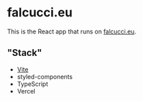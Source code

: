 # falcucci.eu

This is the React app that runs on [falcucci.eu](https://falcucci.eu).

## "Stack"

- [Vite](https://vitejs.dev)
- styled-components
- TypeScript
- Vercel
